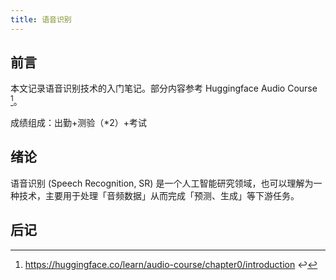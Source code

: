 ```yaml
---
title: 语音识别
---
```


## 前言

本文记录语音识别技术的入门笔记。部分内容参考 Huggingface Audio Course [^hf audio course]。

[^hf audio course]: <https://huggingface.co/learn/audio-course/chapter0/introduction> ↩

成绩组成：出勤+测验（*2）+考试

## 绪论

语音识别 (Speech Recognition, SR) 是一个人工智能研究领域，也可以理解为一种技术，主要用于处理「音频数据」从而完成「预测、生成」等下游任务。

## 后记